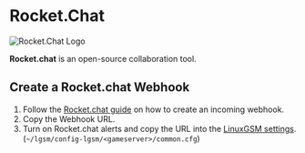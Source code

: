# Rocket.Chat

![Rocket.Chat Logo](../.gitbook/assets/rocket.chat.jpg)

**Rocket.chat** is an open-source collaboration tool.

## Create a Rocket.chat Webhook

1. Follow the [Rocket.chat guide](https://docs.rocket.chat/guides/administrator-guides/integrations#incoming-webhook-script) on how to create an incoming webhook.
2. Copy the Webhook URL.
3. Turn on Rocket.chat alerts and copy the URL into the [LinuxGSM settings](../configuration/linuxgsm-config.md). \(`~/lgsm/config-lgsm/<gameserver>/common.cfg`\)
